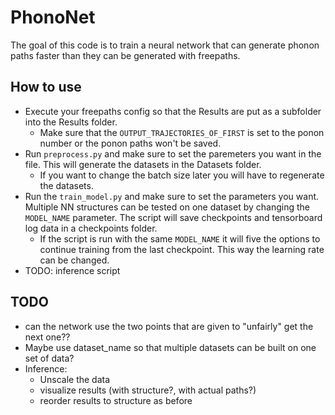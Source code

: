 # PhonoNet

The goal of this code is to train a neural network that can generate phonon paths faster than they can be generated with freepaths.

## How to use

- Execute your freepaths config so that the Results are put as a subfolder into the Results folder.
  - Make sure that the `OUTPUT_TRAJECTORIES_OF_FIRST` is set to the ponon number or the ponon paths won't be saved.
- Run `preprocess.py` and make sure to set the paremeters you want in the file. This will generate the datasets in the Datasets folder.
  - If you want to change the batch size later you will have to regenerate the datasets.
- Run the `train_model.py` and make sure to set the parameters you want. Multiple NN structures can be tested on one dataset by changing the `MODEL_NAME` parameter. The script will save checkpoints and tensorboard log data in a checkpoints folder.
  - If the script is run with the same `MODEL_NAME` it will five the options to continue training from the last checkpoint. This way the learning rate can be changed.
- TODO: inference script

## TODO

- can the network use the two points that are given to "unfairly" get the next one??
- Maybe use dataset_name so that multiple datasets can be built on one set of data?
- Inference:
  - Unscale the data
  - visualize results (with structure?, with actual paths?)
  - reorder results to structure as before
